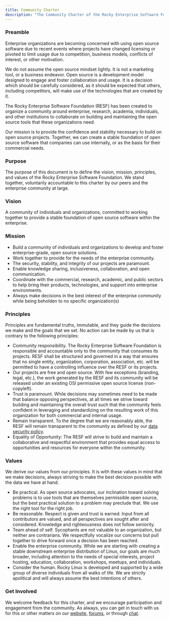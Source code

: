 ```yaml
---
title: Community Charter
description: "The Community Charter of the Rocky Enterprise Software Foundation"
---
```


### Preamble

Enterprise organizations are becoming concerned with using open source software due to recent events where projects have changed licensing or pivoted to limit usage due to competition, business models, conflicts of interest, or other motivation.

We do not assume the open source mindset lightly. It is not a marketing tool, or a business endeavor. Open source is a development model designed to engage and foster collaboration and usage. It is a decision which should be carefully considered, as it should be expected that others, including competitors, will make use of the technologies that are created by it.

The Rocky Enterprise Software Foundation (RESF) has been created to organize a community around enterprise, research, academia, individuals, and other institutions to collaborate on building and maintaining the open source tools that these organizations need.

Our mission is to provide the confidence and stability necessary to build on open source projects. Together, we can create a stable foundation of open source software that companies can use internally, or as the basis for their commercial needs.

### Purpose

The purpose of this document is to define the vision, mission, principles, and values of the Rocky Enterprise Software Foundation. We stand together, voluntarily accountable to this charter by our peers and the enterprise community at large.

### Vision

A community of individuals and organizations, committed to working together to provide a stable foundation of open source software within the enterprise.

### Mission

- Build a community of individuals and organizations to develop and foster enterprise-grade, open source solutions.
- Work together to provide for the needs of the enterprise community.
- The security, stability, and integrity of our projects are paramount.
- Enable knowledge sharing, inclusiveness, collaboration, and open communication.
- Coordinate with the commercial, research, academic, and public sectors to help bring their products, technologies, and support into enterprise environments.
- Always make decisions in the best interest of the enterprise community while being beholden to no specific organization(s)

### Principles

Principles are fundamental truths, immutable, and they guide the decisions we make and the goals that we set. No action can be made by us that is contrary to the following principles:

- Community responsibility. The Rocky Enterprise Software Foundation is responsible and accountable only to the community that consumes its projects. RESF shall be structured and governed in a way that ensures that no single entity, organization, corporation, association, etc. will be permitted to have a controlling influence over the RESF or its projects.
- Our projects are free and open source. With few exceptions (branding, legal, etc.), the work generated by the RESF and its community will be released under an existing OSI permissive open source license (non-copyleft).
- Trust is paramount. While decisions may sometimes need to be made that balance opposing perspectives, at all times we strive toward building and maintaining the overall trust such that the community feels confident in leveraging and standardizing on the resulting work of this organization for both commercial and internal usage.
- Remain transparent. To the degree that we are reasonably able, the RESF will remain transparent to the community as defined by our [data security policy](https://forums.rockylinux.org/t/rfc-data-classification-policy/1513).
- Equality of Opportunity: The RESF will strive to build and maintain a collaborative and respectful environment that provides equal access to opportunities and resources for everyone within the community.

### Values

We derive our values from our principles. It is with these values in mind that we make decisions, always striving to make the best decision possible with the data we have at hand.

- Be practical. As open source advocates, our inclination toward solving problems is to use tools that are themselves permissible open source, but the best practical solution to a problem may preclude that. We use the right tool for the right job.
- Be reasonable. Respect is given and trust is earned. Input from all contributors are valued, and all perspectives are sought after and considered. Knowledge and righteousness does not follow seniority.
- Team ahead of self. Sycophants are not valuable to an organization, but neither are contrarians. We respectfully vocalize our concerns but pull together to drive forward once a decision has been reached.
- Enable the enterprise community. While we are starting with creating a stable downstream enterprise distribution of Linux, our goals are much broader, including attention to the needs of special interests, project hosting, education, collaboration, workshops, meetups, and individuals.
- Consider the human. Rocky Linux is developed and supported by a wide group of diverse individuals from all walks of life. We are strictly apolitical and will always assume the best intentions of others.

### Get Involved

We welcome feedback for this charter, and we encourage participation and engagement from the community. As always, you can get in touch with us for this or other matters on our [website](https://rockylinux.org), [forums](https://forums.rockylinux.org), or through [chat](https://chat.rockylinux.org).
